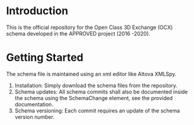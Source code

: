 # Introduction 
This is the official repository for the Open Class 3D Exchange (OCX) schema developed in the APPROVED project (2016 -2020). 

# Getting Started
The schema file is maintained using an xml editor like Altova XMLSpy.
1.	Installation: Simply download the schema files from the repository.
2.	Schema updates: All schema commits shall also be documented inside the schema using the SchemaChange element, see the provided documentation.
3.  Schema versioning: Each commit requires an update of the schema version number. 
